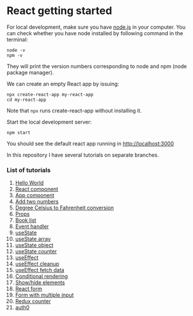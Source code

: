 # React getting started

For local development, make sure you have [node.js](https://nodejs.org/) in your
computer. You can check whether you have node installed by following command in
the terminal:
```
node -v
npm -v
```
They will print the version numbers corresponding to node and npm (node package
manager).

We can create an empty React app by issuing:
```
npx create-react-app my-react-app
cd my-react-app
```

Note that `npx` runs create-react-app without installing it.

Start the local development server:
```
npm start
```

You should see the default react app running in <http://localhost:3000>

In this repository I have several tutorials on separate branches.

### List of tutorials
1. [Hello World](https://github.com/pranabdas/react-learning/tree/01-hello-world)
2. [React component](https://github.com/pranabdas/react-learning/tree/02-react-component)
3. [App component](https://github.com/pranabdas/react-learning/tree/03-app-component)
4. [Add two numbers](https://github.com/pranabdas/react-learning/tree/04-add-numbers)
5. [Degree Celsius to Fahrenheit conversion](https://github.com/pranabdas/react-learning/tree/05-degCtoF)
6. [Props](https://github.com/pranabdas/react-learning/tree/06-props)
7. [Book list](https://github.com/pranabdas/react-learning/tree/07-book-list)
8. [Event handler](https://github.com/pranabdas/react-learning/tree/08-event-handler)
9. [useState](https://github.com/pranabdas/react-learning/tree/09-useState)
10. [useState array](https://github.com/pranabdas/react-learning/tree/10-useState-array)
11. [useState object](https://github.com/pranabdas/react-learning/tree/11-useState-object)
12. [useState counter](https://github.com/pranabdas/react-learning/tree/12-useState-counter)
13. [useEffect](https://github.com/pranabdas/react-learning/tree/13-useEffect)
14. [useEffect cleanup](https://github.com/pranabdas/react-learning/tree/14-useEffect-cleanup)
15. [useEffect fetch data](https://github.com/pranabdas/react-learning/tree/15-useEffect-fetchdata)
16. [Conditional rendering](https://github.com/pranabdas/react-learning/tree/16-conditional-rendering)
17. [Show/hide elements](https://github.com/pranabdas/react-learning/tree/17-show-hide)
18. [React form](https://github.com/pranabdas/react-learning/tree/18-form)
19. [Form with multiple input](https://github.com/pranabdas/react-learning/tree/19-form-multi-input)
20. [Redux counter](https://github.com/pranabdas/react-learning/tree/20-redux-counter)
21. [auth0](https://github.com/pranabdas/react-learning/tree/21-auth0)
